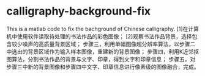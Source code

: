 # calligraphy-background-fix
This is a matlab code to fix the bachground of Chinese calligraphy.
[1]在计算机中使用软件读取待处理的书法作品的彩色图像；
[2]观察书法作品背景，选择包含较少噪声的高质量背景区域；
步骤三，利用单幅图像超分辨率算法，以步骤二中选出的背景区域作为输入样本图像，重建新的背景图像；
步骤四，利用K近邻抠图算法，分割书法作品的背景与文字、印章，得到文字和印章信息；
步骤五，对步骤三中新的背景图像和步骤四中文字、印章信息进行像素级的图像融合，完成。

